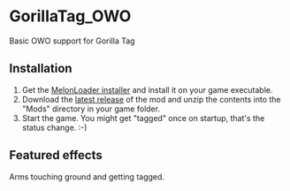 # GorillaTag_OWO
Basic OWO support for Gorilla Tag

## Installation

1. Get the [MelonLoader installer](https://melonwiki.xyz/#/?id=automated-installation) and install it on your game executable.
2. Download the [latest release](https://github.com/floh-bhaptics/GorillaTag_OWO/releases/latest/download/GorillaTag_OWO.zip) of the mod and unzip the contents into the "Mods" directory in your game folder.
3. Start the game. You might get "tagged" once on startup, that's the status change. :-)

## Featured effects

Arms touching ground and getting tagged.
